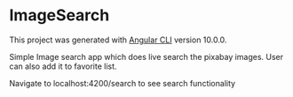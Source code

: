 # ImageSearch

This project was generated with [Angular CLI](https://github.com/angular/angular-cli) version 10.0.0.

Simple Image search app which does live search the pixabay images. User can also add it to favorite list.

Navigate to localhost:4200/search to see search functionality